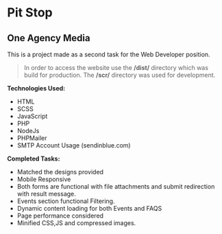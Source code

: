 # Pit Stop

## One Agency Media

This is a project made as a second task for the Web Developer position.

> In order to access the website use the **/dist/** directory which was build for production.
> The **/scr/** directory was used for development.

**Technologies Used:**

- HTML
- SCSS
- JavaScript
- PHP
- NodeJs
- PHPMailer
- SMTP Account Usage (sendinblue.com)

**Completed Tasks:**

- Matched the designs provided
- Mobile Responsive
- Both forms are functional with file attachments and submit redirection with result message.
- Events section functional Filtering.
- Dynamic content loading for both Events and FAQS
- Page performance considered
- Minified CSS,JS and compressed images.